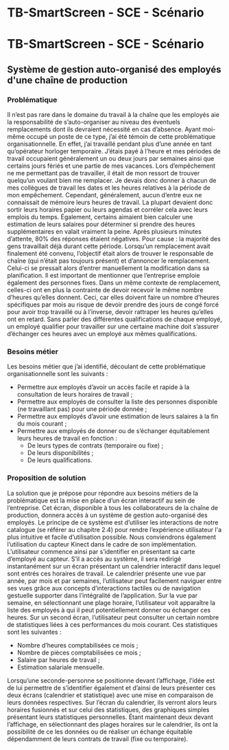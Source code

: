 # TB-SmartScreen - SCE - Scénario
# TB-SmartScreen - SCE - Scénario
## Système de gestion auto-organisé des employés d'une chaîne de production
### Problématique
Il n’est pas rare dans le domaine du travail à la chaîne que les employés aie la responsabilité de s’auto-organiser au niveau des éventuels remplacements dont ils devraient nécessité en cas d’absence. Ayant moi-même occupé un poste de ce type, j’ai été témoin de cette problématique organisationnelle. En effet, j’ai travaillé pendant plus d’une année en tant qu’opérateur horloger temporaire. J’étais payé à l’heure et mes périodes de travail occupaient généralement un ou deux jours par semaines ainsi que certains jours fériés et une partie de mes vacances.
Lors d’empêchement ne me permettant pas de travailler, il était de mon ressort de trouver quelqu’un voulant bien me remplacer. Je devais donc donner à chacun de mes collègues de travail les dates et les heures relatives à la période de mon empêchement. Cependant, généralement, aucun d’entre eux ne connaissait de mémoire leurs heures de travail. La plupart devaient donc sortir leurs horaires papier ou leurs agendas et corréler cela avec leurs emplois du temps. Également, certains aimaient bien calculer une estimation de leurs salaires pour déterminer si prendre des heures supplémentaires en valait vraiment la peine. Après plusieurs minutes d’attente, 80% des réponses étaient négatives. Pour cause : la majorité des gens travaillait déjà durant cette période. Lorsqu’un remplacement avait finalement été convenu, l’objectif était alors de trouver le responsable de chaîne (qui n’était pas toujours présent) et d’annoncer le remplacement. Celui-ci se pressait alors d’entrer manuellement la modification dans sa planification.
Il est important de mentionner que l’entreprise emploie également des personnes fixes. Dans un même contexte de remplacement, celles-ci ont en plus la contrainte de devoir recevoir le même nombre d’heures qu’elles donnent. Ceci, car elles doivent faire un nombre d’heures spécifiques par mois au risque de devoir prendre des jours de congé forcé pour avoir trop travaillé ou à l’inverse, devoir rattraper les heures qu’elles ont en retard. Sans parler des différentes qualifications de chaque employé, un employé qualifier pour travailler sur une certaine machine doit s’assurer d’échanger ces heures avec un employé aux mêmes qualifications.
### Besoins métier
Les besoins métier que j’ai identifié, découlant de cette problématique organisationnelle sont les suivants :
* Permettre aux employés d’avoir un accès facile et rapide à la consultation de leurs horaires de travail ;
* Permettre aux employés de consulter la liste des personnes disponible (ne travaillant pas) pour une période donnée ;
* Permettre aux employés d’avoir une estimation de leurs salaires à la fin du mois courant ;
* Permettre aux employés de donner ou de s’échanger équitablement leurs heures de travail en fonction :
  * De leurs types de contrats (temporaire ou fixe) ;
  * De leurs disponibilités ;
  * De leurs qualifications.
### Proposition de solution
La solution que je prépose pour répondre aux besoins métiers de la problématique est la mise en place d’un écran interactif au sein de l’entreprise. Cet écran, disponible à tous les collaborateurs de la chaîne de production, donnera accès à un système de gestion auto-organisé des employés.
Le principe de ce système est d’utiliser les interactions de notre catalogue (se référer au chapitre 2.4) pour rendre l’expérience utilisateur l'a plus intuitive et facile d’utilisation possible. Nous conviendrons également l’utilisation du capteur Kinect dans le cadre de son implémentation. L’utilisateur commence ainsi par s’identifier en présentant sa carte d’employé au capteur. S’il a accès au système, il sera redirigé instantanément sur un écran présentant un calendrier interactif dans lequel sont entrés ces horaires de travail. Le calendrier présente une vue par année, par mois et par semaines, l’utilisateur peut facilement naviguer entre ses vues grâce aux concepts d’interactions tactiles ou de navigation gestuelle supporter dans l’intégralité de l’application. Sur la vue par semaine, en sélectionnant une plage horaire, l’utilisateur voit apparaître la liste des employés à qui il peut potentiellement donner ou échanger ces heures. Sur un second écran, l’utilisateur peut consulter un certain nombre de statistiques liées à ces performances du mois courant. Ces statistiques sont les suivantes :
* Nombre d’heures comptabilisées ce mois ;
* Nombre de pièces comptabilisées ce mois ;
* Salaire par heures de travail ;
* Estimation salariale mensuelle.  

Lorsqu’une seconde-personne se positionne devant l’affichage, l’idée est de lui permettre de s’identifier également et d’ainsi de leurs présenter ces deux écrans (calendrier et statistique) avec une mise en comparaison de leurs données respectives. Sur l’écran du calendrier, ils verront alors leurs horaires fusionnés et sur celui des statistiques, des graphiques simples présentant leurs statistiques personnelles. Étant maintenant deux devant l’affichage, en sélectionnant des plages horaires sur le calendrier, ils ont la possibilité de ce les données ou de réaliser un échange équitable dépendamment de leurs contrats de travail (fixe ou temporaire).
